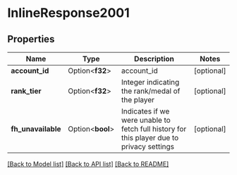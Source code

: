 # InlineResponse2001

## Properties

Name | Type | Description | Notes
------------ | ------------- | ------------- | -------------
**account_id** | Option<**f32**> | account_id | [optional]
**rank_tier** | Option<**f32**> | Integer indicating the rank/medal of the player | [optional]
**fh_unavailable** | Option<**bool**> | Indicates if we were unable to fetch full history for this player due to privacy settings | [optional]

[[Back to Model list]](../README.md#documentation-for-models) [[Back to API list]](../README.md#documentation-for-api-endpoints) [[Back to README]](../README.md)



